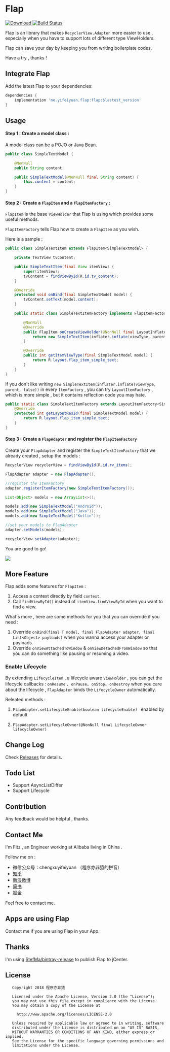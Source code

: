 # Flap

[ ![Download](https://api.bintray.com/packages/alancheen/maven/flap/images/download.svg?version=0.5.0) ](https://bintray.com/alancheen/maven/flap/0.5.0/link) [![Build Status](https://travis-ci.org/AlanCheen/Flap.svg?branch=master)](https://travis-ci.org/AlanCheen/Flap)



Flap is an library that makes `RecyclerView.Adapter` more easier to use , especially when you have to support lots of different type ViewHolders.

Flap can save your day by keeping you from writing boilerplate codes.

Have a try , thanks !

## Integrate Flap

Add the latest Flap to your dependencies:

```groovy
dependencies {
    implementation 'me.yifeiyuan.flap:flap:$lastest_version'
}
```

## Usage


#### Step 1 : Create a model class :

A model class can be a POJO or Java Bean.

```java
public class SimpleTextModel {

    @NonNull
    public String content;

    public SimpleTextModel(@NonNull final String content) {
        this.content = content;
    }
}
```

#### Step 2 : Create a `FlapItem` and a `FlapItemFactory` :

`FlapItem` is the base `ViewHolder` that Flap is using which provides some useful methods.

`FlapItemFactory` tells Flap how to create a  `FlapItem` as you wish.

Here is a sample :

```java
public class SimpleTextItem extends FlapItem<SimpleTextModel> {

    private TextView tvContent;

    public SimpleTextItem(final View itemView) {
        super(itemView);
        tvContent = findViewById(R.id.tv_content);
    }

    @Override
    protected void onBind(final SimpleTextModel model) {
        tvContent.setText(model.content);
    }

    public static class SimpleTextItemFactory implements FlapItemFactory<SimpleTextModel> {

        @NonNull
        @Override
        public FlapItem onCreateViewHolder(@NonNull final LayoutInflater inflater, @NonNull final ViewGroup parent, final int viewType) {
            return new SimpleTextItem(inflater.inflate(viewType, parent, false));
        }

        @Override
        public int getItemViewType(final SimpleTextModel model) {
            return R.layout.flap_item_simple_text;
        }
    }
}
```

If you don't like writing `new SimpleTextItem(inflater.inflate(viewType, parent, false))` in every `ItemFactory` ,
you can try `LayoutItemFactory` , which is more simple , but it contains reflection code you may hate. 



```java
public static class SimpleTextItemFactory extends LayoutItemFactory<SimpleTextModel,SimpleTextItem> {
    @Override
    protected int getLayoutResId(final SimpleTextModel model) {
        return R.layout.flap_item_simple_text;
    }
}
```

#### Step 3 : Create a `FlapAdapter` and register the `FlapItemFactory`

Create your `FlapAdapter` and register the `SimpleTextItemFactory` that we already created , setup the models :

```java
RecyclerView recyclerView = findViewById(R.id.rv_items);

FlapAdapter adapter = new FlapAdapter();

//register the ItemFactory
adapter.registerItemFactory(new SimpleTextItemFactory());

List<Object> models = new ArrayList<>();

models.add(new SimpleTextModel("Android"));
models.add(new SimpleTextModel("Java"));
models.add(new SimpleTextModel("Kotlin"));

//set your models to FlapAdapter
adapter.setModels(models);

recyclerView.setAdapter(adapter);
```

You are good to go!

![](art/flap-simple-showcase.png)

## More Feature

Flap adds some features for `FlapItem` : 

1. Access a context directly by field `context`.
2. Call `findViewById()` instead of `itemView.findViewById` when you want to find a view.

What's more , here are some methods for you that you can override if you need :

1. Override `onBind(final T model, final FlapAdapter adapter, final List<Object> payloads)` when you wanna access your adapter or payloads.
2. Override `onViewAttachedToWindow` & `onViewDetachedFromWindow` so that you can do something like pausing or resuming a video.



### Enable Lifecycle



By extending `LifecycleItem`  , a lifecycle aware `ViewHolder`  , you can get the lifecycle callbacks : `onResume` 、`onPause`、`onStop`、`onDestroy` when you care about the lifecycle , `FlapAdapter` binds the `LifecycleOwner` automatically.


Releated methods :

1. `FlapAdapter.setLifecycleEnable(boolean lifecycleEnable) `   enabled by default

2. `FlapAdapter.setLifecycleOwner(@NonNull final LifecycleOwner lifecycleOwner)`



## Change Log

Check [Releases](https://github.com/AlanCheen/Flap/releases) for details.


## Todo List

- Support AsyncListDiffer
- Support Lifecycle

## Contribution

Any feedback would be helpful , thanks.



## Contact Me

I'm Fitz , an Engineer working at Alibaba living in China .

Follow me on :

- 微信公众号：chengxuyifeiyuan （程序亦非猿的拼音）
- [知乎](https://www.zhihu.com/people/yifeiyuan/activities)
- [新浪微博](https://www.weibo.com/alancheeen)
- [简书](https://www.jianshu.com/u/ec59bd61433a)
- [掘金](https://juejin.im/user/558cc8dae4b0de86abc9cfda)

Feel free to contact me.



## Apps are using Flap

Contact me if you are using Flap in your App.



## Thanks

I'm using [StefMa/bintray-release](https://github.com/StefMa/bintray-release) to publish Flap to jCenter.



## License

```
   Copyright 2018 程序亦非猿

   Licensed under the Apache License, Version 2.0 (the "License");
   you may not use this file except in compliance with the License.
   You may obtain a copy of the License at

     http://www.apache.org/licenses/LICENSE-2.0

   Unless required by applicable law or agreed to in writing, software
   distributed under the License is distributed on an "AS IS" BASIS,
   WITHOUT WARRANTIES OR CONDITIONS OF ANY KIND, either express or implied.
   See the License for the specific language governing permissions and
   limitations under the License.
```
